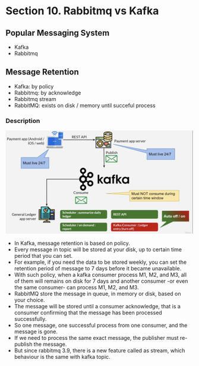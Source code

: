 # Section 10. Rabbitmq vs Kafka

## Popular Messaging System

- Kafka 
- Rabbitmq

## Message Retention

- Kafka: by policy
- Rabbitmq: by acknowledge
- Rabbitmq stream
- RabbitMQ: exists on disk / memory until succeful process

### Description 

![alt text](https://github.com/marodrigues20/udemy_java/blob/main/JavaSpring%26ApacheKafkaBootcamp-BasicToComplete/Sections/Section-09/Scheduler_01.png?raw=true)

- In Kafka, message retention is based on policy.
- Every message in topic will be stored at your disk, up to certain time period that you can set.
- For example, if you need the data to be stored weekly, you can set the retention period of message to 7 days before it became unavailable.
- With such policy, when a kafka consumer process M1, M2, and M3, all of them will remains on disk for 7 days and another consumer -or even the same consumer- can process M1, M2, and M3.
- RabbitMQ store the message in queue, in memory or disk, based on your choice.
- The message will be stored until a consumer acknowledge, that is a consumer confirming that the message has been processed successfully.
- So one message, one successful process from one consumer, and the message is gone.
- If we need to process the same exact message, the publisher must re-publish the message.
- But since rabbitmq 3.9, there is a new feature called as stream, which behaviour is the same with kafka topic.

